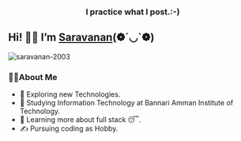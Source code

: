 <!DOCTYPE html>
<html>
<body>
    
<h3 align="center">I practice what I post.:-)</h3>
<h2>Hi! 👋🏿 I’m  <a href="https://saravanan-2003.github.io/Portfolio/" rel="nofollow">Saravanan</a>(❁´◡`❁)</h2>
    <p align="left"> <img src="https://komarev.com/ghpvc/?username=saravanan-2003&label=Profile%20views&color=0e75b6&style=flat" alt="saravanan-2003" /> </p>
<h3>👩‍💻About Me</h3>
<ul>
    <li>
        🤔 Exploring new Technologies.
    </li>
    <li>
        🏫 Studying Information Technology at Bannari Amman Institute of Technology.
    </li>
    <li>
        📑 Learning more about full stack 😴.
    </li>
    <li>
        ✍️ Pursuing coding as Hobby.
    </li>
</ul>
</p>

</body>
</html>

